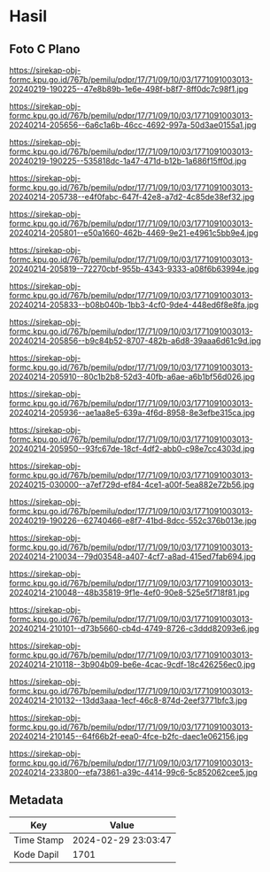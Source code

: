 # Hasil

## Foto C Plano

https://sirekap-obj-formc.kpu.go.id/767b/pemilu/pdpr/17/71/09/10/03/1771091003013-20240219-190225--47e8b89b-1e6e-498f-b8f7-8ff0dc7c98f1.jpg

https://sirekap-obj-formc.kpu.go.id/767b/pemilu/pdpr/17/71/09/10/03/1771091003013-20240214-205656--6a6c1a6b-46cc-4692-997a-50d3ae0155a1.jpg

https://sirekap-obj-formc.kpu.go.id/767b/pemilu/pdpr/17/71/09/10/03/1771091003013-20240219-190225--535818dc-1a47-471d-b12b-1a686f15ff0d.jpg

https://sirekap-obj-formc.kpu.go.id/767b/pemilu/pdpr/17/71/09/10/03/1771091003013-20240214-205738--e4f0fabc-647f-42e8-a7d2-4c85de38ef32.jpg

https://sirekap-obj-formc.kpu.go.id/767b/pemilu/pdpr/17/71/09/10/03/1771091003013-20240214-205801--e50a1660-462b-4469-9e21-e4961c5bb9e4.jpg

https://sirekap-obj-formc.kpu.go.id/767b/pemilu/pdpr/17/71/09/10/03/1771091003013-20240214-205819--72270cbf-955b-4343-9333-a08f6b63994e.jpg

https://sirekap-obj-formc.kpu.go.id/767b/pemilu/pdpr/17/71/09/10/03/1771091003013-20240214-205833--b08b040b-1bb3-4cf0-9de4-448ed6f8e8fa.jpg

https://sirekap-obj-formc.kpu.go.id/767b/pemilu/pdpr/17/71/09/10/03/1771091003013-20240214-205856--b9c84b52-8707-482b-a6d8-39aaa6d61c9d.jpg

https://sirekap-obj-formc.kpu.go.id/767b/pemilu/pdpr/17/71/09/10/03/1771091003013-20240214-205910--80c1b2b8-52d3-40fb-a6ae-a6b1bf56d026.jpg

https://sirekap-obj-formc.kpu.go.id/767b/pemilu/pdpr/17/71/09/10/03/1771091003013-20240214-205936--ae1aa8e5-639a-4f6d-8958-8e3efbe315ca.jpg

https://sirekap-obj-formc.kpu.go.id/767b/pemilu/pdpr/17/71/09/10/03/1771091003013-20240214-205950--93fc67de-18cf-4df2-abb0-c98e7cc4303d.jpg

https://sirekap-obj-formc.kpu.go.id/767b/pemilu/pdpr/17/71/09/10/03/1771091003013-20240215-030000--a7ef729d-ef84-4ce1-a00f-5ea882e72b56.jpg

https://sirekap-obj-formc.kpu.go.id/767b/pemilu/pdpr/17/71/09/10/03/1771091003013-20240219-190226--62740466-e8f7-41bd-8dcc-552c376b013e.jpg

https://sirekap-obj-formc.kpu.go.id/767b/pemilu/pdpr/17/71/09/10/03/1771091003013-20240214-210034--79d03548-a407-4cf7-a8ad-415ed7fab694.jpg

https://sirekap-obj-formc.kpu.go.id/767b/pemilu/pdpr/17/71/09/10/03/1771091003013-20240214-210048--48b35819-9f1e-4ef0-90e8-525e5f718f81.jpg

https://sirekap-obj-formc.kpu.go.id/767b/pemilu/pdpr/17/71/09/10/03/1771091003013-20240214-210101--d73b5660-cb4d-4749-8726-c3ddd82093e6.jpg

https://sirekap-obj-formc.kpu.go.id/767b/pemilu/pdpr/17/71/09/10/03/1771091003013-20240214-210118--3b904b09-be6e-4cac-9cdf-18c426256ec0.jpg

https://sirekap-obj-formc.kpu.go.id/767b/pemilu/pdpr/17/71/09/10/03/1771091003013-20240214-210132--13dd3aaa-1ecf-46c8-874d-2eef3771bfc3.jpg

https://sirekap-obj-formc.kpu.go.id/767b/pemilu/pdpr/17/71/09/10/03/1771091003013-20240214-210145--64f66b2f-eea0-4fce-b2fc-daec1e062156.jpg

https://sirekap-obj-formc.kpu.go.id/767b/pemilu/pdpr/17/71/09/10/03/1771091003013-20240214-233800--efa73861-a39c-4414-99c6-5c852062cee5.jpg


## Metadata

| Key        | Value               |
| ---------- | ------------------- |
| Time Stamp | 2024-02-29 23:03:47 |
| Kode Dapil | 1701                |



